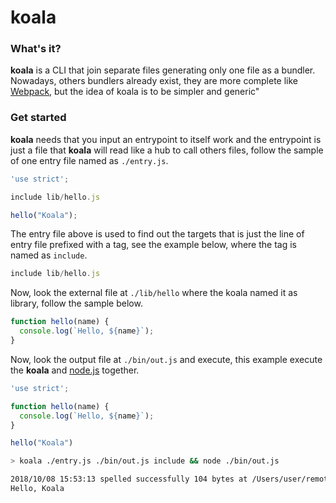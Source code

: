 # koala

### What's it?
**koala** is a CLI that join separate files generating only one file as a bundler. Nowadays, others bundlers already exist, they are more complete like [Webpack](https://github.com/webpack/webpack), but the idea of koala is to be simpler and generic"

### Get started
**koala** needs that you input an entrypoint to itself work and the entrypoint is just a file that **koala** will read like a hub to call others files, follow the sample of one entry file named as `./entry.js`.
```js
'use strict';

include lib/hello.js

hello("Koala");
```

The entry file above is used to find out the targets that is just the line of entry file prefixed with a tag, see the example below, where the tag is named as `include`.
```js
include lib/hello.js
```
Now, look the external file at `./lib/hello` where the koala named it as library, follow the sample below.

```js
function hello(name) {
  console.log(`Hello, ${name}`);
}
```
Now, look the output file at `./bin/out.js` and execute, this example execute the **koala** and [node.js](https://github.com/nodejs/node) together.
```js
'use strict';

function hello(name) {
  console.log(`Hello, ${name}`);
}

hello("Koala")
```

```sh
> koala ./entry.js ./bin/out.js include && node ./bin/out.js

2018/10/08 15:53:13 spelled successfully 104 bytes at /Users/user/remote/username/repo/bin/out.js
Hello, Koala
```
